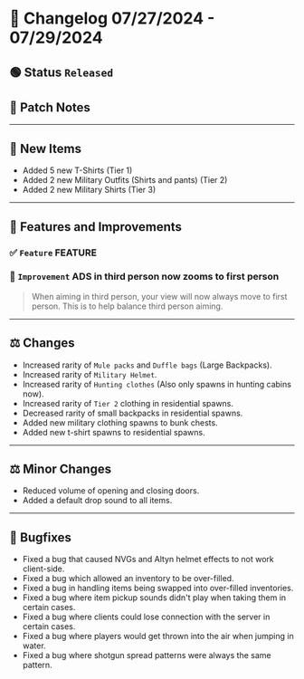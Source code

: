 # :bookmark_tabs:  Changelog 07/27/2024 - 07/29/2024

## :green_circle: Status `Released`

## :speech_balloon: Patch Notes

________

## :gun: New Items
- Added 5 new T-Shirts (Tier 1)
- Added 2 new Military Outfits (Shirts and pants) (Tier 2)
- Added 2 new Military Shirts (Tier 3)

________

## :loudspeaker: Features and Improvements


### :white_check_mark: `Feature` FEATURE

### :arrow_up_small: `Improvement` ADS in third person now zooms to first person
> When aiming in third person, your view will now always move to first person.
> This is to help balance third person aiming.
________

## :balance_scale: Changes
- Increased rarity of `Mule packs` and `Duffle bags` (Large Backpacks).
- Increased rarity of `Military Helmet`.
- Increased rarity of `Hunting clothes` (Also only spawns in hunting cabins now).
- Increased rarity of `Tier 2` clothing in residential spawns.
- Decreased rarity of small backpacks in residential spawns.
- Added new military clothing spawns to bunk chests.
- Added new t-shirt spawns to residential spawns.

________

## :balance_scale: Minor Changes
- Reduced volume of opening and closing doors.
- Added a default drop sound to all items.

________

## :bug: Bugfixes
- Fixed a bug that caused NVGs and Altyn helmet effects to not work client-side.
- Fixed a bug which allowed an inventory to be over-filled.
- Fixed a bug in handling items being swapped into over-filled inventories.
- Fixed a bug where item pickup sounds didn't play when taking them in certain cases.
- Fixed a bug where clients could lose connection with the server in certain cases.
- Fixed a bug where players would get thrown into the air when jumping in water.
- Fixed a bug where shotgun spread patterns were always the same pattern.
